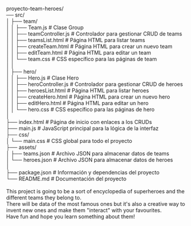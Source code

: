 proyecto-team-heroes/<br>
── src/<br>
│ ├── team/<br>
│ │ ├── Team.js # Clase Group<br>
│ │ ├── teamController.js # Controlador para gestionar CRUD de teams<br>
│ │ ├── teamsList.html # Página HTML para listar teams<br>
│ │ ├── createTeam.html # Página HTML para crear un nuevo team<br>
│ │ ├── editTeam.html # Página HTML para editar un team<br>
│ │ └── team.css # CSS específico para las páginas de team<br>
│ │<br>
│ ├── hero/<br>
│ │ ├── Hero.js # Clase Hero<br>
│ │ ├── heroController.js # Controlador para gestionar CRUD de heroes<br>
│ │ ├── heroesList.html # Página HTML para listar heroes<br>
│ │ ├── createHero.html # Página HTML para crear un nuevo hero<br>
│ │ ├── editHero.html # Página HTML para editar un hero<br>
│ │ └── hero.css # CSS específico para las páginas de hero<br>
│<br>
├── index.html # Página de inicio con enlaces a los CRUDs<br>
├── main.js # JavaScript principal para la lógica de la interfaz<br>
├── css/<br>
│ └── main.css # CSS global para todo el proyecto<br>
├── assets/<br>
│ ├── teams.json # Archivo JSON para almacenar datos de teams<br>
│ └── heroes.json # Archivo JSON para almacenar datos de heroes<br>
│<br>
├── package.json # Información y dependencias del proyecto<br>
└── README.md # Documentación del proyecto<br>
<br>
This project is going to be a sort of encyclopedia of superheroes and the different teams they belong to.<br>
There will be data of the most famous ones but it's also a creative way to invent new ones and make them "interact" with your favourites.<br>
Have fun and hope you learn something about them!